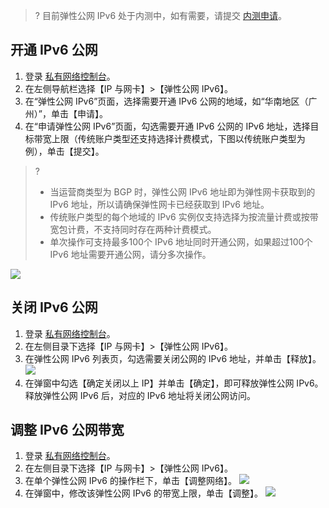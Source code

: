 >? 目前弹性公网 IPv6 处于内测中，如有需要，请提交 [内测申请](https://cloud.tencent.com/apply/p/c28sebss8v)。

## 开通 IPv6 公网
1. 登录 [私有网络控制台](https://console.cloud.tencent.com/vpc)。
2. 在左侧导航栏选择【IP 与网卡】>【弹性公网 IPv6】。
3. 在“弹性公网 IPv6”页面，选择需要开通 IPv6 公网的地域，如“华南地区（广州）”，单击【申请】。
4. 在“申请弹性公网 IPv6”页面，勾选需要开通 IPv6 公网的 IPv6 地址，选择目标带宽上限（传统账户类型还支持选择计费模式，下图以传统账户类型为例），单击【提交】。
>?
>- 当运营商类型为 BGP 时，弹性公网 IPv6 地址即为弹性网卡获取到的 IPv6 地址，所以请确保弹性网卡已经获取到 IPv6 地址。
>- 传统账户类型的每个地域的 IPv6 实例仅支持选择为按流量计费或按带宽包计费，不支持同时存在两种计费模式。
>- 单次操作可支持最多100个 IPv6 地址同时开通公网，如果超过100个 IPv6 地址需要开通公网，请分多次操作。
>
![](https://main.qcloudimg.com/raw/f342a6010de213cb43b321f13711ac7a.png)

## 关闭 IPv6 公网
1. 登录 [私有网络控制台](https://console.cloud.tencent.com/vpc)。
2. 在左侧目录下选择【IP 与网卡】>【弹性公网 IPv6】。
3. 在弹性公网 IPv6 列表页，勾选需要关闭公网的 IPv6 地址，并单击【释放】。
 ![](https://main.qcloudimg.com/raw/c327e00a6f68ae0e89bf18c4bbd5ac87.png)
4. 在弹窗中勾选【确定关闭以上 IP】并单击【确定】，即可释放弹性公网 IPv6。释放弹性公网 IPv6 后，对应的 IPv6 地址将关闭公网访问。


## 调整 IPv6 公网带宽
1. 登录 [私有网络控制台](https://console.cloud.tencent.com/vpc)。
2. 在左侧目录下选择【IP 与网卡】>【弹性公网 IPv6】。
6. 在单个弹性公网 IPv6 的操作栏下，单击【调整网络】。
![](https://main.qcloudimg.com/raw/37e9fae5f1afdc2b51ede5ec9d10c491.png)
7. 在弹窗中，修改该弹性公网 IPv6 的带宽上限，单击【调整】。
![](https://main.qcloudimg.com/raw/2edd77e622c0253a3884522a4c073f5c.png)
